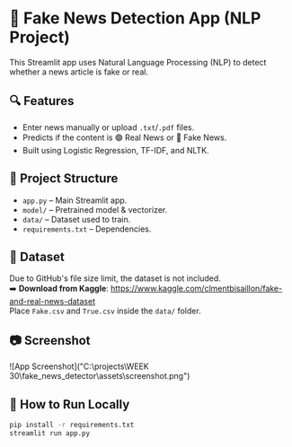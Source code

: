 # 📰 Fake News Detection App (NLP Project)

This Streamlit app uses Natural Language Processing (NLP) to detect whether a news article is fake or real.

## 🔍 Features

- Enter news manually or upload `.txt`/`.pdf` files.
- Predicts if the content is 🟢 Real News or 🔴 Fake News.
- Built using Logistic Regression, TF-IDF, and NLTK.

## 📁 Project Structure

- `app.py` – Main Streamlit app.
- `model/` – Pretrained model & vectorizer.
- `data/` – Dataset used to train.
- `requirements.txt` – Dependencies.

## 📁 Dataset

Due to GitHub's file size limit, the dataset is not included.  
➡️ **Download from Kaggle**: https://www.kaggle.com/clmentbisaillon/fake-and-real-news-dataset  
Place `Fake.csv` and `True.csv` inside the `data/` folder.

## 📷 Screenshot

![App Screenshot]("C:\projects\WEEK 30\fake_news_detector\assets\screenshot.png")

## 🚀 How to Run Locally

```bash
pip install -r requirements.txt
streamlit run app.py
